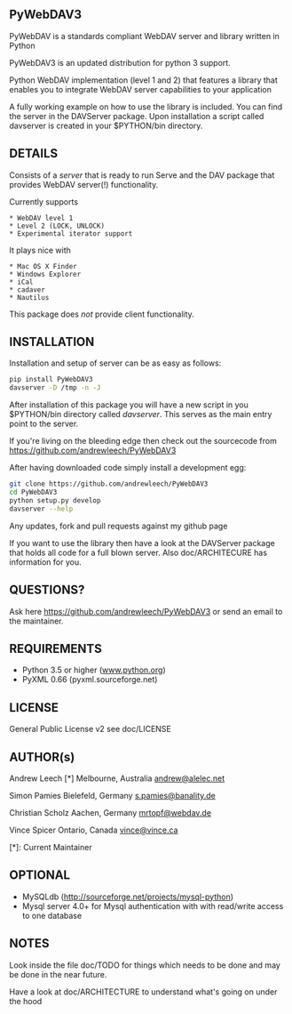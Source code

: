 PyWebDAV3
---------

PyWebDAV is a standards compliant WebDAV server and library written in Python

PyWebDAV3 is an updated distribution for python 3 support.

Python WebDAV implementation (level 1 and 2) that features a library that enables you
to integrate WebDAV server capabilities to your application

A fully working example on how to use the library is included. You can find the server in the DAVServer package. Upon installation a script called davserver is created in your $PYTHON/bin directory.

DETAILS
-------

Consists of a *server* that is ready to run
Serve and the DAV package that provides WebDAV server(!) functionality.

Currently supports

    * WebDAV level 1
    * Level 2 (LOCK, UNLOCK)
    * Experimental iterator support

It plays nice with

    * Mac OS X Finder
    * Windows Explorer
    * iCal
    * cadaver
    * Nautilus

This package does *not* provide client functionality.

INSTALLATION
------------

Installation and setup of server can be as easy as follows:

```sh
pip install PyWebDAV3
davserver -D /tmp -n -J
```

After installation of this package you will have a new script in you
$PYTHON/bin directory called *davserver*. This serves as the main entry point
to the server.

If you're living on the bleeding edge then check out the sourcecode from
https://github.com/andrewleech/PyWebDAV3

After having downloaded code simply install a development egg:

```sh
git clone https://github.com/andrewleech/PyWebDAV3
cd PyWebDAV3
python setup.py develop
davserver --help
```

Any updates, fork and pull requests against my github page

If you want to use the library then have a look at the DAVServer package that
holds all code for a full blown server. Also doc/ARCHITECURE has information for you.


QUESTIONS?
----------

Ask here https://github.com/andrewleech/PyWebDAV3
or send an email to the maintainer.


REQUIREMENTS
------------

- Python 3.5  or higher (www.python.org)
- PyXML 0.66 (pyxml.sourceforge.net)


LICENSE
-------

General Public License v2
see doc/LICENSE


AUTHOR(s)
---------

Andrew Leech [*]
Melbourne, Australia
andrew@alelec.net

Simon Pamies
Bielefeld, Germany
s.pamies@banality.de

Christian Scholz
Aachen, Germany
mrtopf@webdav.de

Vince Spicer
Ontario, Canada
vince@vince.ca

[*]: Current Maintainer


OPTIONAL
--------

- MySQLdb (http://sourceforge.net/projects/mysql-python)
- Mysql server 4.0+ for Mysql authentication with
  with read/write access to one database


NOTES
-----

Look inside the file doc/TODO for things which needs to be done and may be done
in the near future.

Have a look at doc/ARCHITECTURE to understand what's going on under the hood
